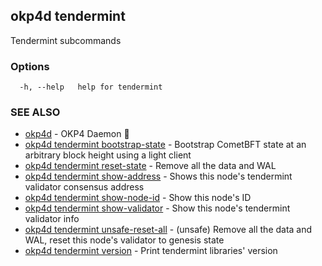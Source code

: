 ## okp4d tendermint

Tendermint subcommands

### Options

```
  -h, --help   help for tendermint
```

### SEE ALSO

* [okp4d](okp4d.md)	 - OKP4 Daemon 👹
* [okp4d tendermint bootstrap-state](okp4d_tendermint_bootstrap-state.md)	 - Bootstrap CometBFT state at an arbitrary block height using a light client
* [okp4d tendermint reset-state](okp4d_tendermint_reset-state.md)	 - Remove all the data and WAL
* [okp4d tendermint show-address](okp4d_tendermint_show-address.md)	 - Shows this node's tendermint validator consensus address
* [okp4d tendermint show-node-id](okp4d_tendermint_show-node-id.md)	 - Show this node's ID
* [okp4d tendermint show-validator](okp4d_tendermint_show-validator.md)	 - Show this node's tendermint validator info
* [okp4d tendermint unsafe-reset-all](okp4d_tendermint_unsafe-reset-all.md)	 - (unsafe) Remove all the data and WAL, reset this node's validator to genesis state
* [okp4d tendermint version](okp4d_tendermint_version.md)	 - Print tendermint libraries' version
